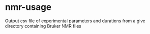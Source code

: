 # nmr-usage
Output csv file of experimental parameters and durations from a give directory containing Bruker NMR files
